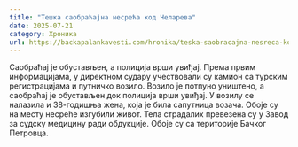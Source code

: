 ```yaml
---
title: "Тешка саобраћајна несрећа код Челарева"
date: 2025-07-21
category: Хроника
url: https://backapalankavesti.com/hronika/teska-saobracajna-nesreca-kod-celareva/
---
```


Саобраћај је обустављен, а полиција врши увиђај. Према првим информацијама, у директном судару учествовали су камион са турским регистрацијама и путничко возило. Возило је потпуно уништено, а саобраћај је обустављен док полиција врши увиђај. У возилу се налазила и 38-годишња жена, која је била сапутница возача. Обоје су на месту несреће изгубили живот.​ Тела страдалих превезена су у Завод за судску медицину ради обдукције.​ Обоје су са територије Бачког Петровца.
